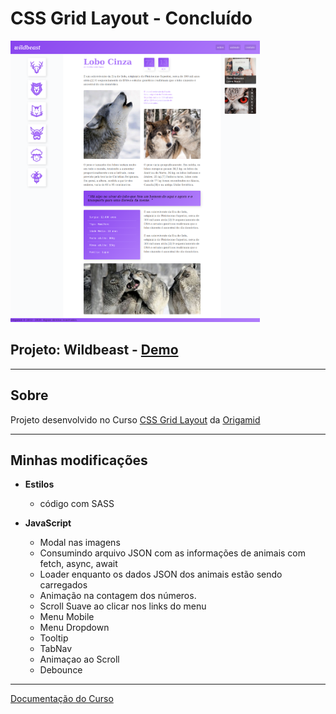 # CSS Grid Layout - Concluído

<img src="./readme/Wildbeast.png" height="450"/>

## Projeto: Wildbeast - [Demo](https://matheusgomesweb.github.io/Cursos/Programacao/FrontEnd/Cursos-Origamid/CSS-com-Grid-layout/index.html)

___

## Sobre

Projeto desenvolvido no Curso [CSS Grid Layout](https://www.origamid.com/curso/css-grid-layout/) da [Origamid](origamid.com/)

___

## Minhas modificações

* **Estilos**
  + código com SASS

* **JavaScript**
  + Modal nas imagens
  + Consumindo arquivo JSON com as informações de animais com fetch, async, await
  + Loader enquanto os dados JSON dos animais estão sendo carregados
  + Animação na contagem dos números.
  + Scroll Suave ao clicar nos links do menu
  + Menu Mobile
  + Menu Dropdown
  + Tooltip
  + TabNav
  + Animaçao ao Scroll
  + Debounce

___

[Documentação do Curso](https://www.origamid.com/projetos/css-grid-layout-guia-completo/)
